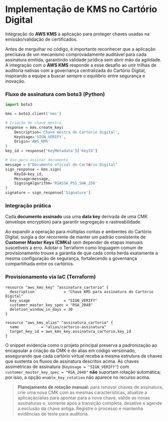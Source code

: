 # Implementação de KMS no Cartório Digital

Integração do **AWS KMS** à aplicação para proteger chaves usadas na emissão/validação de certificados.

Antes de mergulhar no código, é importante reconhecer que a aplicação precisava de um mecanismo comprovadamente auditável para cada assinatura emitida, garantindo validade jurídica sem abrir mão da agilidade. A integração com o **AWS KMS** responde a esse desafio ao unir trilhas de auditoria nativas com a governança centralizada do Cartório Digital, inspirando a equipe a buscar sempre o equilíbrio entre segurança e inovação.

### Fluxo de assinatura com boto3 (Python)
```python
import boto3

kms = boto3.client('kms')

# Criação de chave mestra
response = kms.create_key(
    Description='Chave mestra do Cartório Digital',
    KeyUsage='SIGN_VERIFY',
    Origin='AWS_KMS'
)
key_id = response['KeyMetadata']['KeyId']

# Uso para assinar documento
message = b"Documento oficial do Cartório Digital"
sign_response = kms.sign(
    KeyId=key_id,
    Message=message,
    SigningAlgorithm='RSASSA_PSS_SHA_256'
)
signature = sign_response['Signature']
```

### Integração prática
Cada **documento assinado** usa uma **data key** derivada de uma CMK (envelope encryption)
para garantir segregação e rastreabilidade.

Ao expandir a operação para múltiplas contas e ambientes do Cartório Digital, surgia a dor recorrente de manter um padrão consistente de **Customer Master Keys (CMKs)** sem depender de etapas manuais suscetíveis a erro. Adotar o Terraform como linguagem comum de provisionamento trouxe a garantia de que cada conta herda exatamente a mesma configuração de segurança, fortalecendo a governança compartilhada entre os cartórios.

### Provisionamento via IaC (Terraform)
```hcl
resource "aws_kms_key" "assinatura_cartorio" {
  description             = "Chave KMS para assinatura do Cartório Digital"
  key_usage               = "SIGN_VERIFY"
  customer_master_key_spec = "RSA_2048"
  deletion_window_in_days = 30
}

resource "aws_kms_alias" "assinatura_cartorio" {
  name          = "alias/cartorio-assinatura"
  target_key_id = aws_kms_key.assinatura_cartorio.key_id
}
```
O snippet evidencia como o projeto principal preserva a padronização ao encapsular a criação da CMK e do alias em código versionado, assegurando que cada cartório virtual receba a mesma estrutura de chaves que sustenta os fluxos de assinatura descritos acima.
As chaves assimétricas de assinatura (`KeyUsage = "SIGN_VERIFY"`) com `customer_master_key_spec = "RSA_2048"` **não** suportam rotação automática; por isso, a opção `enable_key_rotation` não aparece no recurso acima.

> **Planejamento de rotação manual:** para renovar chaves de assinatura, crie uma nova CMK com as mesmas características, atualize a aplicação/alias para apontar para a nova chave, valide as novas assinaturas e, somente após a transição completa, desative e agende a exclusão da chave antiga. Registre o processo e mantenha evidências de teste para auditoria.
